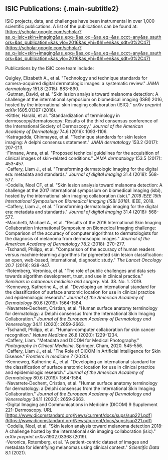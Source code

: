 ## ISIC Publications: {.main-subtitle2}

ISIC projects, data, and challenges have been instrumental in over 1,000 scientific publications. A list of the publications can be found at:  [https://scholar.google.com/scholar?as_q=isic+skin+imaging&as_epq=&as_oq=&as_eq=&as_occt=any&as_sauthors=&as_publication=&as_ylo=2016&as_yhi=&hl=en&as_sdt=0%2C47](https://scholar.google.com/scholar?as_q=isic+skin+imaging&as_epq=&as_oq=&as_eq=&as_occt=any&as_sauthors=&as_publication=&as_ylo=2016&as_yhi=&hl=en&as_sdt=0%2C47)

Publications by the ISIC core team include:

Quigley, Elizabeth A., et al. "Technology and technique standards for camera-acquired digital dermatologic images: a systematic review." *JAMA dermatology* 151.8 (2015): 883-890.  
-Gutman, David, et al. "Skin lesion analysis toward melanoma detection: A challenge at the international symposium on biomedical imaging (ISBI) 2016, hosted by the international skin imaging collaboration (ISIC)." *arXiv preprint arXiv*:1605.01397 (2016).  
-Kittler, Harald, et al. "Standardization of terminology in dermoscopy/dermatoscopy: Results of the third consensus conference of the International Society of Dermoscopy." *Journal of the American Academy of Dermatology* 74.6 (2016): 1093-1106.  
-Katragadda, Chinmayee, et al. "Technique standards for skin lesion imaging: A delphi consensus statement." *JAMA dermatology* 153.2 (2017): 207-213.  
-Finnane, Anna, et al. "Proposed technical guidelines for the acquisition of clinical images of skin-related conditions." *JAMA dermatology* 153.5 (2017): 453-457.  
-Caffery, Liam J., et al. "Transforming dermatologic imaging for the digital era: metadata and standards." *Journal of digital imaging* 31.4 (2018): 568-577.  
-Codella, Noel CF, et al. "Skin lesion analysis toward melanoma detection: A challenge at the 2017 international symposium on biomedical imaging (isbi), hosted by the international skin imaging collaboration (isic)." *2018 IEEE 15th International Symposium on Biomedical Imaging (ISBI 2018)*. IEEE, 2018.  
-Caffery, Liam J., et al. "Transforming dermatologic imaging for the digital era: metadata and standards." *Journal of digital imaging* 31.4 (2018): 568-577.  
-Marchetti, Michael A., et al. "Results of the 2016 International Skin Imaging Collaboration International Symposium on Biomedical Imaging challenge: Comparison of the accuracy of computer algorithms to dermatologists for the diagnosis of melanoma from dermoscopic images." *Journal of the American Academy of Dermatology* 78.2 (2018): 270-277.  
-Tschandl, Philipp, et al. "Comparison of the accuracy of human readers versus machine-learning algorithms for pigmented skin lesion classification: an open, web-based, international, diagnostic study." *The Lancet Oncology* 20.7 (2019): 938-947.  
-Rotemberg, Veronica, et al. "The role of public challenges and data sets towards algorithm development, trust, and use in clinical practice." *Seminars in cutaneous medicine and surgery*. Vol. 38. No. 1. 2019.  
-Kenneweg, Katherine A., et al. "Developing an international standard for the classification of surface anatomic location for use in clinical practice and epidemiologic research." *Journal of the American Academy of Dermatology* 80.6 (2019): 1564-1584.  
-Navarrete‐Dechent, Cristian, et al. "Human surface anatomy terminology for dermatology: a Delphi consensus from the International Skin Imaging Collaboration." *Journal of the European Academy of Dermatology and Venereology* 34.11 (2020): 2659-2663.  
-Tschandl, Philipp, et al. "Human–computer collaboration for skin cancer recognition." *Nature Medicine* 26.8 (2020): 1229-1234.  
-Caffery, Liam. "Metadata and DICOM for Medical Photography." *Photography in Clinical Medicine*. Springer, Cham, 2020. 545-556.  
-Caffery, Liam J., et al. "The Role of DICOM in Artificial Intelligence for Skin Disease." *Frontiers in medicine 7* (2020).  
-Kenneweg, Katherine A., et al. "Developing an international standard for the classification of surface anatomic location for use in clinical practice and epidemiologic research." *Journal of the American Academy of Dermatology* 80.6 (2019): 1564-1584.  
-Navarrete‐Dechent, Cristian, et al. "Human surface anatomy terminology for dermatology: a Delphi consensus from the International Skin Imaging Collaboration." *Journal of the European Academy of Dermatology and Venereology* 34.11 (2020): 2659-2663.  
-Digital Imaging and Communications in Medicine (DICOM) 9 Supplement 221: Dermoscopy. URL [https://www.dicomstandard.org/News/current/docs/sups/sup221.pdf](https://www.dicomstandard.org/News/current/docs/sups/sup221.pdf)  
-Codella, Noel, et al. "Skin lesion analysis toward melanoma detection 2018: A challenge hosted by the international skin imaging collaboration (isic)." *arXiv preprint arXiv*:1902.03368 (2019).  
-Veronica, Rotemberg, et al. "A patient-centric dataset of images and metadata for identifying melanomas using clinical context." *Scientific Data* 8.1 (2021).  
